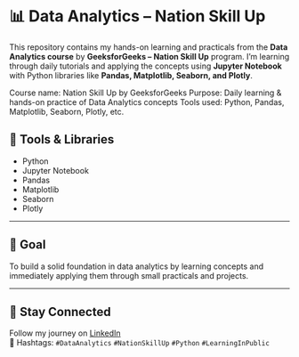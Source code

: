 # 📊 Data Analytics – Nation Skill Up

This repository contains my hands-on learning and practicals from the **Data Analytics course** by **GeeksforGeeks – Nation Skill Up** program.
I’m learning through daily tutorials and applying the concepts using **Jupyter Notebook** with Python libraries like **Pandas, Matplotlib, Seaborn, and Plotly**.

Course name: Nation Skill Up by GeeksforGeeks
Purpose: Daily learning & hands-on practice of Data Analytics concepts
Tools used: Python, Pandas, Matplotlib, Seaborn, Plotly, etc.

## 🧰 Tools & Libraries
- Python
- Jupyter Notebook
- Pandas
- Matplotlib
- Seaborn
- Plotly

---

## 🎯 Goal
To build a solid foundation in data analytics by learning concepts and immediately applying them through small practicals and projects.

---

## 🚀 Stay Connected
Follow my journey on [LinkedIn](www.linkedin.com/in/rohit-kumar-478687246)  
📅 Hashtags: `#DataAnalytics` `#NationSkillUp` `#Python` `#LearningInPublic`
